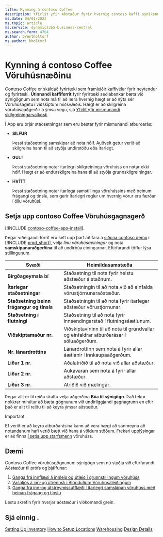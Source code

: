 ```yaml
---
title: Kynning á contoso Coffee
description: Yfirlit yfir Aðstæður fyrir hvernig contoso kaffi sýnikennsla getur auðveldað þér að læra hvernig hægt er að nýta vöruhúsaggetu í viðskiptum miðsvæðis.
ms.date: 04/01/2022
ms.topic: article
ms.service: dynamics365-business-central
ms.search.form: 4764
author: brentholtorf
ms.author: bholtorf
---
```


# Kynning á contoso Coffee Vöruhúsnæðinu

Contoso Coffee er skáldað fyrirtæki sem framleiðir kaffivélar fyrir neytendur og fyrirtæki.  **Útinnandi kaffiforrit**  fyrir fyrirtæki seðlabankar bæta við sýnigögnum sem nota má til að læra hvernig hægt er að nýta sér Vöruhúsagetu í viðskiptum miðsvæðis. Hægt er að skilgreina vöruhúsaaðgerðir á ýmsa vegu, sjá  [Yfirlit yfir mismunandi skilgreiningarvalkosti](../../design-details-warehouse-management.md#overview-of-different-configuration-options).

Í App eru þrjár staðsetningar sem eru bestar fyrir mismunandi atburðarás:

- **SILFUR**  

  Þessi staðsetning samskipar að nota hólf. Auðvelt getur verið að skilgreina hann til að styðja undirstöðu eða Ítarlegt. 

- **GULT**  

  Þessi staðsetning notar ítarlegri skilgreiningu vöruhúss en notar ekki hólf. Hægt er að endurskilgreina hana til að styðja grunnskilgreiningar.

- **HVÍTT**  

  Þessi staðsetning notar ítarlega samstillingu vöruhússins með beinum frágangi og tínslu, sem gerir ítarlegri reglur um hvernig vörur eru færðar í öllu vöruhúsi.

## Setja upp contoso Coffee Vöruhúsgagnagerð

[!INCLUDE [contoso-coffee-app-install](../contoso-coffee-app-install.md)].

Þegar viðeigandi forrit eru sett upp þarf að fara á  [síðuna contoso demo](https://businesscentral.dynamics.com/?page=5194)  í  [!INCLUDE [prod_short](../../includes/prod_short.md)], velja  *línu vöruhúsaeiningar*  og nota  **samskipanaraðgerðina**  til að undirbúa einingarnar. Eftirfarandi töflur lýsa stillingunum.  

|Svæði  |Heimildasamstæða  |
|---------|---------|
|**Birgðageymsla bí**  |Staðsetning til nota fyrir helstu aðstæður á staðnum.|
|**Ítarlegar staðsetningar**  |Staðsetningin til að nota við að einfalda vörustjórnunaraðstæður.|
|**Staðsetning beinn frágangur og tínsla**  |Staðsetningin til að nota fyrir ítarlegar aðstæður vörustjórnunar.|
|**Staðsetning í flutningi**  |Staðsetning til að nota fyrir innsendingarstað í flutningsáætlunum.|
|**Viðskiptamaður nr.**  |Viðskiptavininn til að nota til grundvallar og einfaldrar atburðarásar í söluaðgerðum.|
|**Nr. lánardrottins**  |Lánardrottinn sem nota á fyrir allar áætlanir í innkaupaaðgerðum.|
|**Liður 1 nr.**  |Aðalatriðið til að nota við allar aðstæður.|
|**Liður 2 nr.**  |Aukavaran sem nota á fyrir allar aðstæður.|
|**Liður 3 nr.**  |Atriðið við mælingar.|

Þegar allt er til reiðu skaltu velja aðgerðina **Búa til sýnigögn**. Það tekur nokkrar mínútur að bæta gögnunum við undirliggjandi gagnagrunn en eftir það er allt til reiðu til að keyra ýmsar aðstæður.  

> [!IMPORTANT]
> Ef verið er að keyra atburðarásina kann að vera hægt að sannreyna að notandanum hafi verið bætt við hana á völdum stöðum. Frekari upplýsingar er að finna  [í setja upp starfsmenn](../../warehouse-how-to-set-up-warehouse-employees.md) vöruhúss.

## Dæmi

Contoso Coffee vöruhúsgögnunum sýnigögn sem nú styðja við eftirfarandi Aðstæður til prófs og þjálfunar:

1.  [Ganga frá innflæði á innleið og útleið í grunnstillingum vöruhúss](warehouse-basic-flow-putaway-pick.md)
2.  [Vasaljós á inn-og útrennsli í Blönduðum Vöruhúsaleiðingum](warehouse-mixed-flow-receive-pick-ship.md)
3.  [Ganga frá inn-og útstreymissútflæði í ítarlegri samskipan vöruhúss með beinan frágang og tínslu](warehouse-directed-flow.md)

Lestu skrefin fyrir hverjar aðstæður í viðkomandi grein.  

## Sjá einnig .

[Setting Up Inventory](../../inventory-setup-inventory.md) 
[How to Setup Locations](../../inventory-how-setup-locations.md) 
[Warehousing](../../warehouse-manage-warehouse.md) 
[Design Details](../../design-details-warehouse-overview.md) 
